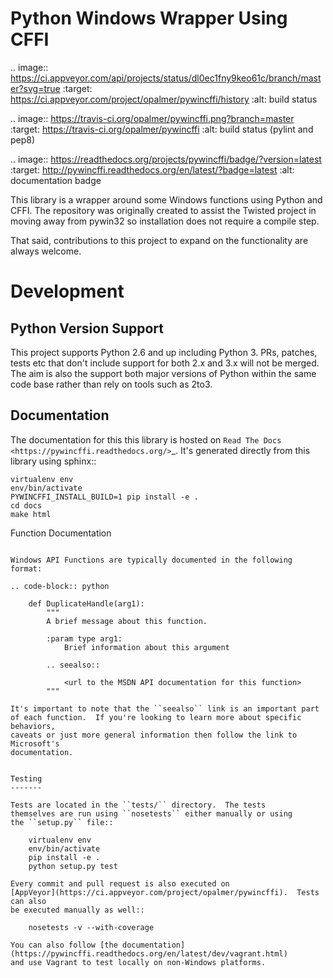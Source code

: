 Python Windows Wrapper Using CFFI
=================================

.. image:: https://ci.appveyor.com/api/projects/status/dl0ec1fny9keo61c/branch/master?svg=true
    :target: https://ci.appveyor.com/project/opalmer/pywincffi/history
    :alt: build status

.. image:: https://travis-ci.org/opalmer/pywincffi.png?branch=master
    :target: https://travis-ci.org/opalmer/pywincffi
    :alt: build status (pylint and pep8)

.. image:: https://readthedocs.org/projects/pywincffi/badge/?version=latest
    :target: http://pywincffi.readthedocs.org/en/latest/?badge=latest
    :alt: documentation badge


This library is a wrapper around some Windows functions using Python
and CFFI.  The repository was originally created to assist the Twisted
project in moving away from pywin32 so installation does not require a compile
step.

That said, contributions to this project to expand on the functionality are
always welcome.


Development
===========

Python Version Support
----------------------

This project supports Python 2.6 and up including
Python 3.  PRs, patches, tests etc that don't include
support for both 2.x and 3.x will not be merged.  The
aim is also the support both major versions of Python within
the same code base rather than rely on tools such as 2to3.

Documentation
-------------

The documentation for this this library is hosted on
`Read The Docs <https://pywincffi.readthedocs.org/>`_.
It's generated directly from this library using sphinx::

    virtualenv env
    env/bin/activate
    PYWINCFFI_INSTALL_BUILD=1 pip install -e .
    cd docs
    make html

Function Documentation
~~~~~~~~~~~~~~~~~~~~~~

Windows API Functions are typically documented in the following format:

.. code-block:: python

    def DuplicateHandle(arg1):
        """
        A brief message about this function.

        :param type arg1:
            Brief information about this argument

        .. seealso::

            <url to the MSDN API documentation for this function>
        """

It's important to note that the ``seealso`` link is an important part
of each function.  If you're looking to learn more about specific behaviors,
caveats or just more general information then follow the link to Microsoft's
documentation.


Testing
-------

Tests are located in the ``tests/`` directory.  The tests
themselves are run using ``nosetests`` either manually or using
the ``setup.py`` file::

    virtualenv env
    env/bin/activate
    pip install -e .
    python setup.py test

Every commit and pull request is also executed on
[AppVeyor](https://ci.appveyor.com/project/opalmer/pywincffi).  Tests can also
be executed manually as well::

    nosetests -v --with-coverage

You can also follow [the documentation](https://pywincffi.readthedocs.org/en/latest/dev/vagrant.html)
and use Vagrant to test locally on non-Windows platforms.
